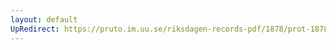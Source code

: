 ```yaml
---
layout: default
UpRedirect: https://pruto.im.uu.se/riksdagen-records-pdf/1878/prot-1878--ak--035/prot-1878--ak--035_017.pdf
---
```

